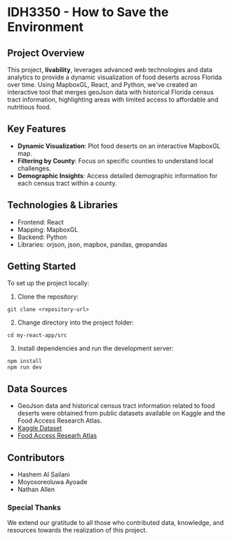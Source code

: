 
# IDH3350 - How to Save the Environment

## Project Overview

This project, **livability**, leverages advanced web technologies and data analytics to provide a dynamic visualization of food deserts across Florida over time. Using MapboxGL, React, and Python, we've created an interactive tool that merges geoJson data with historical Florida census tract information, highlighting areas with limited access to affordable and nutritious food.

## Key Features

- **Dynamic Visualization**: Plot food deserts on an interactive MapboxGL map.
- **Filtering by County**: Focus on specific counties to understand local challenges.
- **Demographic Insights**: Access detailed demographic information for each census tract within a county.

## Technologies & Libraries

- Frontend: React
- Mapping: MapboxGL
- Backend: Python
- Libraries: orjson, json, mapbox, pandas, geopandas

## Getting Started

To set up the project locally:

1. Clone the repository:
```
git clone <repository-url>
```

2. Change directory into the project folder:
```
cd my-react-app/src
```

3. Install dependencies and run the development server:
```
npm install
npm run dev
```

## Data Sources

- GeoJson data and historical census tract information related to food deserts were obtained from public datasets available on Kaggle and the Food Access Research Atlas.
- [Kaggle Dataset](https://www.kaggle.com/datasets/tcrammond/food-access-and-food-deserts)
- [Food Access Researh Atlas](https://www.ers.usda.gov/data-products/food-access-research-atlas/)

## Contributors

- Hashem Al Sailani
- Moyosoreoluwa Ayoade
- Nathan Allen

### Special Thanks

We extend our gratitude to all those who contributed data, knowledge, and resources towards the realization of this project.
